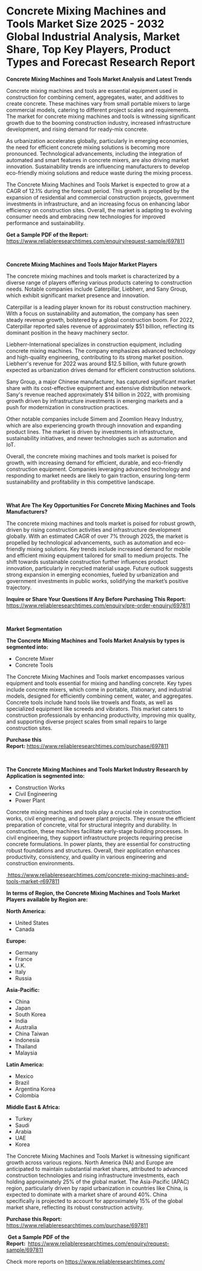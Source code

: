 <p><h1>Concrete Mixing Machines and Tools Market Size 2025 - 2032 Global Industrial Analysis, Market Share, Top Key Players, Product Types and Forecast Research Report</h1></p><p><strong>Concrete Mixing Machines and Tools Market Analysis and Latest Trends</strong></p>
<p><p>Concrete mixing machines and tools are essential equipment used in construction for combining cement, aggregates, water, and additives to create concrete. These machines vary from small portable mixers to large commercial models, catering to different project scales and requirements. The market for concrete mixing machines and tools is witnessing significant growth due to the booming construction industry, increased infrastructure development, and rising demand for ready-mix concrete.</p><p>As urbanization accelerates globally, particularly in emerging economies, the need for efficient concrete mixing solutions is becoming more pronounced. Technological advancements, including the integration of automated and smart features in concrete mixers, are also driving market innovation. Sustainability trends are influencing manufacturers to develop eco-friendly mixing solutions and reduce waste during the mixing process.</p><p>The Concrete Mixing Machines and Tools Market is expected to grow at a CAGR of 12.1% during the forecast period. This growth is propelled by the expansion of residential and commercial construction projects, government investments in infrastructure, and an increasing focus on enhancing labor efficiency on construction sites. Overall, the market is adapting to evolving consumer needs and embracing new technologies for improved performance and sustainability.</p></p>
<p><strong>Get a Sample PDF of the Report:&nbsp;</strong> <a href="https://www.reliableresearchtimes.com/enquiry/request-sample/697811?utm_campaign=2989&utm_medium=2&utm_source=Github&utm_content=ia&utm_term=23032025&utm_id=concrete-mixing-machines-and-tools">https://www.reliableresearchtimes.com/enquiry/request-sample/697811</a></p>
<p>&nbsp;</p>
<p><strong>Concrete Mixing Machines and Tools Major Market Players</strong></p>
<p><p>The concrete mixing machines and tools market is characterized by a diverse range of players offering various products catering to construction needs. Notable companies include Caterpillar, Liebherr, and Sany Group, which exhibit significant market presence and innovation.</p><p>Caterpillar is a leading player known for its robust construction machinery. With a focus on sustainability and automation, the company has seen steady revenue growth, bolstered by a global construction boom. For 2022, Caterpillar reported sales revenue of approximately $51 billion, reflecting its dominant position in the heavy machinery sector.</p><p>Liebherr-International specializes in construction equipment, including concrete mixing machines. The company emphasizes advanced technology and high-quality engineering, contributing to its strong market position. Liebherr's revenue for 2022 was around $12.5 billion, with future growth expected as urbanization drives demand for efficient construction solutions.</p><p>Sany Group, a major Chinese manufacturer, has captured significant market share with its cost-effective equipment and extensive distribution network. Sany's revenue reached approximately $14 billion in 2022, with promising growth driven by infrastructure investments in emerging markets and a push for modernization in construction practices.</p><p>Other notable companies include Simem and Zoomlion Heavy Industry, which are also experiencing growth through innovation and expanding product lines. The market is driven by investments in infrastructure, sustainability initiatives, and newer technologies such as automation and IoT.</p><p>Overall, the concrete mixing machines and tools market is poised for growth, with increasing demand for efficient, durable, and eco-friendly construction equipment. Companies leveraging advanced technology and responding to market needs are likely to gain traction, ensuring long-term sustainability and profitability in this competitive landscape.</p></p>
<p>&nbsp;</p>
<p><strong>What Are The Key Opportunities For Concrete Mixing Machines and Tools Manufacturers?</strong></p>
<p><p>The concrete mixing machines and tools market is poised for robust growth, driven by rising construction activities and infrastructure development globally. With an estimated CAGR of over 7% through 2025, the market is propelled by technological advancements, such as automation and eco-friendly mixing solutions. Key trends include increased demand for mobile and efficient mixing equipment tailored for small to medium projects. The shift towards sustainable construction further influences product innovation, particularly in recycled material usage. Future outlook suggests strong expansion in emerging economies, fueled by urbanization and government investments in public works, solidifying the market’s positive trajectory.</p></p>
<p><strong>Inquire or Share Your Questions If Any Before Purchasing This Report:</strong> <a href="https://www.reliableresearchtimes.com/enquiry/pre-order-enquiry/697811?utm_campaign=2989&utm_medium=2&utm_source=Github&utm_content=ia&utm_term=23032025&utm_id=concrete-mixing-machines-and-tools">https://www.reliableresearchtimes.com/enquiry/pre-order-enquiry/697811</a></p>
<p>&nbsp;</p>
<p><strong>Market Segmentation</strong></p>
<p><strong>The Concrete Mixing Machines and Tools Market Analysis by types is segmented into:</strong></p>
<p><ul><li>Concrete Mixer</li><li>Concrete Tools</li></ul></p>
<p><p>The Concrete Mixing Machines and Tools market encompasses various equipment and tools essential for mixing and handling concrete. Key types include concrete mixers, which come in portable, stationary, and industrial models, designed for efficiently combining cement, water, and aggregates. Concrete tools include hand tools like trowels and floats, as well as specialized equipment like screeds and vibrators. This market caters to construction professionals by enhancing productivity, improving mix quality, and supporting diverse project scales from small repairs to large construction sites.</p></p>
<p><strong>Purchase this Report:&nbsp;</strong><a href="https://www.reliableresearchtimes.com/purchase/697811?utm_campaign=2989&utm_medium=2&utm_source=Github&utm_content=ia&utm_term=23032025&utm_id=concrete-mixing-machines-and-tools">https://www.reliableresearchtimes.com/purchase/697811</a></p>
<p>&nbsp;</p>
<p><strong>The Concrete Mixing Machines and Tools Market Industry Research by Application is segmented into:</strong></p>
<p><ul><li>Construction Works</li><li>Civil Engineering</li><li>Power Plant</li></ul></p>
<p><p>Concrete mixing machines and tools play a crucial role in construction works, civil engineering, and power plant projects. They ensure the efficient preparation of concrete, vital for structural integrity and durability. In construction, these machines facilitate early-stage building processes. In civil engineering, they support infrastructure projects requiring precise concrete formulations. In power plants, they are essential for constructing robust foundations and structures. Overall, their application enhances productivity, consistency, and quality in various engineering and construction environments.</p></p>
<p><a href="https://www.reliableresearchtimes.com/concrete-mixing-machines-and-tools-market-r697811?utm_campaign=2989&utm_medium=2&utm_source=Github&utm_content=ia&utm_term=23032025&utm_id=concrete-mixing-machines-and-tools">&nbsp;https://www.reliableresearchtimes.com/concrete-mixing-machines-and-tools-market-r697811</a></p>
<p><strong>In terms of Region, the Concrete Mixing Machines and Tools Market Players available by Region are:</strong></p>
<p>
    <p> <strong> North America: </strong>
        <ul>
            <li>United States</li>
            <li>Canada</li>
        </ul>
        </p> 
    <p> <strong> Europe: </strong>
        <ul>
            <li>Germany</li>
            <li>France</li>
            <li>U.K.</li>
            <li>Italy</li>
            <li>Russia</li>
        </ul>
        </p> 
    <p> <strong> Asia-Pacific: </strong>
        <ul>
            <li>China</li>
            <li>Japan</li>
            <li>South Korea</li>
            <li>India</li>
            <li>Australia</li>
            <li>China Taiwan</li>
            <li>Indonesia</li>
            <li>Thailand</li>
            <li>Malaysia</li>
        </ul>
        </p> 
    <p> <strong> Latin America: </strong>
        <ul>
            <li>Mexico</li>
            <li>Brazil</li>
            <li>Argentina Korea</li>
            <li>Colombia</li>
        </ul>
        </p> 
    <p> <strong> Middle East & Africa: </strong>
        <ul>
            <li>Turkey</li>
            <li>Saudi</li>
            <li>Arabia</li>
            <li>UAE</li>
            <li>Korea</li>
        </ul>
    </p>
    </p>
<p><p>The Concrete Mixing Machines and Tools Market is witnessing significant growth across various regions. North America (NA) and Europe are anticipated to maintain substantial market shares, attributed to advanced construction technologies and rising infrastructure investments, each holding approximately 25% of the global market. The Asia-Pacific (APAC) region, particularly driven by rapid urbanization in countries like China, is expected to dominate with a market share of around 40%. China specifically is projected to account for approximately 15% of the global market share, reflecting its robust construction activity.</p></p>
<p><strong>Purchase this Report: </strong><a href="https://www.reliableresearchtimes.com/purchase/697811?utm_campaign=2989&utm_medium=2&utm_source=Github&utm_content=ia&utm_term=23032025&utm_id=concrete-mixing-machines-and-tools">https://www.reliableresearchtimes.com/purchase/697811</a></p>
<p>&nbsp;<strong>Get a Sample PDF of the Report:&nbsp;&nbsp;</strong><a href="https://www.reliableresearchtimes.com/enquiry/request-sample/697811?utm_campaign=2989&utm_medium=2&utm_source=Github&utm_content=ia&utm_term=23032025&utm_id=concrete-mixing-machines-and-tools">https://www.reliableresearchtimes.com/enquiry/request-sample/697811</a></p>
<p><strong></strong></p>
<p>Check more reports on <a href="https://www.reliableresearchtimes.com/?utm_campaign=2989&utm_medium=2&utm_source=Github&utm_content=ia&utm_term=23032025&utm_id=concrete-mixing-machines-and-tools">https://www.reliableresearchtimes.com/</a></p>